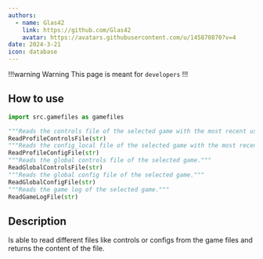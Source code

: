 ```yaml
---
authors: 
  - name: Glas42
    link: https://github.com/Glas42
    avatar: https://avatars.githubusercontent.com/u/145870870?v=4
date: 2024-3-21
icon: database
---
```


!!!warning Warning
This page is meant for `developers`
!!!

## How to use
```python
import src.gamefiles as gamefiles

"""Reads the controls file of the selected game with the most recent usedprofile."""
ReadProfileControlsFile(str)
"""Reads the config_local file of the selected game with the most recent usedprofile."""
ReadProfileConfigFile(str)
"""Reads the global controls file of the selected game."""
ReadGlobalControlsFile(str)
"""Reads the global config file of the selected game."""
ReadGlobalConfigFile(str)
"""Reads the game log of the selected game."""
ReadGameLogFile(str)
```

## Description
Is able to read different files like controls or configs from the game files and returns the content of the file.